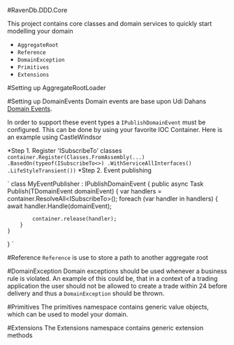 ﻿#RavenDb.DDD.Core

This project contains core classes and domain services to quickly start modelling your domain

* `AggregateRoot`
* `Reference`
* `DomainException`
* `Primitives`
* `Extensions`

#Setting up AggregateRootLoader

#Setting up DomainEvents
Domain events are base upon Udi Dahans [Domain Events](http://udidahan.com/2009/06/14/domain-events-salvation/).

In order to support these event types a `IPublishDomainEvent` must be configured. This can be done by using your favorite IOC Container.
Here is an example using CastleWindsor

*Step 1. Register 'ISubscribeTo' classes
`
container.Register(Classes.FromAssembly(...)
					.BasedOn(typeof(ISubscribeTo<>)
					.WithServiceAllInterfaces()
					.LifeStyleTransient())
`
*Step 2. Event publishing

`
class MyEventPublisher : IPublishDomainEvent
{
	public async Task Publish<TDomainEvent>(TDomainEvent domainEvent)
	{
		var handlers = container.ResolveAll<ISubscribeTo<TDomainEvent>>();
		foreach (var handler in handlers)
		{
			await handler.Handle(domainEvent);
			
			container.release(handler);
		}
	}
}
`

#Reference
`Reference` is use to store a path to another aggregate root

#DomainException
Domain exceptions should be used whenever a business rule is violated. An example of this could be, that in a context of a trading application the user should not be allowed to create a trade within 24 before delivery and thus a `DomainException` should be thrown.

#Primitives
The primitives namespace contains generic value objects, which can be used to model your domain.

#Extensions
The Extensions namespace contains generic extension methods
